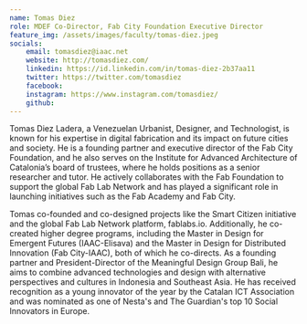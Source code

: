 ```yaml
---
name: Tomas Diez
role: MDEF Co-Director, Fab City Foundation Executive Director
feature_img: /assets/images/faculty/tomas-diez.jpeg
socials:
    email: tomasdiez@iaac.net
    website: http://tomasdiez.com/
    linkedin: https://id.linkedin.com/in/tomas-diez-2b37aa11
    twitter: https://twitter.com/tomasdiez
    facebook:
    instagram: https://www.instagram.com/tomasdiez/
    github:
---
```


Tomas Diez Ladera, a Venezuelan Urbanist, Designer, and Technologist, is known for his expertise in digital fabrication and its impact on future cities and society. He is a founding partner and executive director of the Fab City Foundation, and he also serves on the Institute for Advanced Architecture of Catalonia’s board of trustees, where he holds positions as a senior researcher and tutor. He actively collaborates with the Fab Foundation to support the global Fab Lab Network and has played a significant role in launching initiatives such as the Fab Academy and Fab City.

Tomas co-founded and co-designed projects like the Smart Citizen initiative and the global Fab Lab Network platform, fablabs.io. Additionally, he co-created higher degree programs, including the Master in Design for Emergent Futures (IAAC-Elisava) and the Master in Design for Distributed Innovation (Fab City-IAAC), both of which he co-directs. As a founding partner and President-Director of the Meaningful Design Group Bali, he aims to combine advanced technologies and design with alternative perspectives and cultures in Indonesia and Southeast Asia. He has received recognition as a young innovator of the year by the Catalan ICT Association and was nominated as one of Nesta's and The Guardian's top 10 Social Innovators in Europe.
